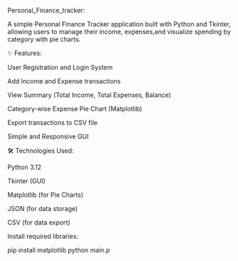 Personal_Finance_tracker:

A simple Personal Finance Tracker application built with Python and Tkinter, allowing users to manage their income, expenses,and visualize spending by category with pie charts.

✨ Features:

User Registration and Login System

Add Income and Expense transactions

View Summary (Total Income, Total Expenses, Balance)

Category-wise Expense Pie Chart (Matplotlib)

Export transactions to CSV file

Simple and Responsive GUI

🛠 Technologies Used:

Python 3.12

Tkinter (GUI)

Matplotlib (for Pie Charts)

JSON (for data storage)

CSV (for data export)

Install required libraries:

pip install matplotlib python main.p
